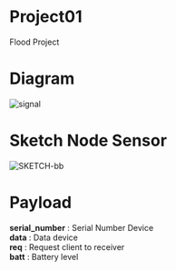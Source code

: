 # Project01
Flood Project

# Diagram
<img src="https://i.ibb.co/5j3hp6h/signal.png" alt="signal" border="0"/>

# Sketch Node Sensor
<img src="https://i.ibb.co/GCDMrsv/SKETCH-bb.png" alt="SKETCH-bb" border="0" />

# Payload<br />
  <b>serial_number</b> : Serial Number Device<br />
  <b>data</b> : Data device<br />
  <b>req</b> : Request client to receiver<br />
  <b>batt</b> : Battery level<br />

